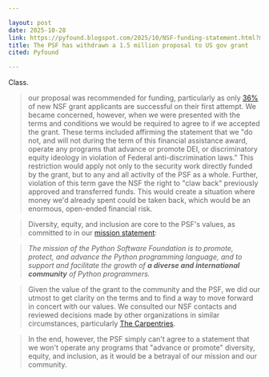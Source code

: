 ```yaml
---

layout: post
date: 2025-10-28
link: https://pyfound.blogspot.com/2025/10/NSF-funding-statement.html?m=1
title: The PSF has withdrawn a 1.5 million proposal to US gov grant
cited: Pyfound

---
```


Class.

> our proposal was recommended for funding, particularly as only [36% ](https://www.nsf.gov/funding/overview)of new NSF grant applicants are successful on their first attempt. We became concerned, however, when we were presented with the terms and conditions we would be required to agree to if we accepted the grant. These terms included affirming the statement that we "do not, and will not during the term of this financial assistance award, operate any programs that advance or promote DEI, or discriminatory equity ideology in violation of Federal anti-discrimination laws." This restriction would apply not only to the security work directly funded by the grant, but to any and all activity of the PSF as a whole. Further, violation of this term gave the NSF the right to "claw back" previously approved and transferred funds. This would create a situation where money we'd already spent could be taken back, which would be an enormous, open-ended financial risk. 

> Diversity, equity, and inclusion are core to the PSF's values, as committed to in our [mission statement](https://www.python.org/psf/mission/): 

> _The mission of the Python Software Foundation is to promote, protect, and advance the Python programming language, and to support and facilitate the growth of **a diverse and international community** of Python programmers._

> Given the value of the grant to the community and the PSF, we did our utmost to get clarity on the terms and to find a way to move forward in concert with our values. We consulted our NSF contacts and reviewed decisions made by other organizations in similar circumstances, particularly [The Carpentries](https://carpentries.org/blog/2025/06/announcing-withdrawal-of-nsf-pose-proposal/). 
  
> In the end, however, the PSF simply can't agree to a statement that we won't operate any programs that "advance or promote" diversity, equity, and inclusion, as it would be a betrayal of our mission and our community.